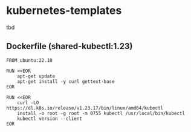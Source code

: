 # kubernetes-templates
tbd

## Dockerfile (shared-kubectl:1.23)

```
FROM ubuntu:22.10

RUN <<EOR
    apt-get update
    apt-get install -y curl gettext-base
EOR

RUN <<EOR
    curl -LO https://dl.k8s.io/release/v1.23.17/bin/linux/amd64/kubectl
    install -o root -g root -m 0755 kubectl /usr/local/bin/kubectl
    kubectl version --client
EOR
```
